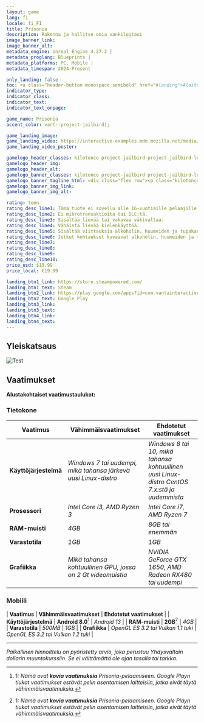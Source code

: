 ```yaml
---
layout: game
lang: fi
locale: fi_FI
title: Prisonia
description: Rakenna ja hallitse omia vankiloitasi
image_banner_link:
image_banner_alt:
metadata_engine: Unreal Engine 4.27.2 |
metadata_proglang: Blueprints |
metadata_platforms: PC, Mobile |
metadata_timespan: 2024-Present

only_landing: false
toc: <a class="header-button monospace semibold" href="#landing">Aloitussivu</a><br><a class="header-button monospace semibold" href="#yleiskatsaus">Yleiskatsaus</a><br><a class="header-button monospace semibold" href="#vaatimukset">Vaatimukset</a><br><a class="header-button monospace medium" href="#tietokone">Tietokone</a><br><a class="header-button monospace medium" href="#mobiili">Mobiili</a>
indicator_type:
indicator_class:
indicator_text:
indicator_text_onpage:

game_name: Prisonia
accent_color: var(--project-jailbird);

game_landing_image:
game_landing_video: https://interactive-examples.mdn.mozilla.net/media/cc0-videos/flower.webm
game_landing_video_poster:

gamelogo_header_classes: kilotonco project-jailbird project-jailbird-logo semibold rem3
gamelogo_header_img:
gamelogo_header_alt:
gamelogo_banner_classes: kilotonco project-jailbird project-jailbird-logo semibold rem10
gamelogo_banner_tagline_html: <div class="flex row"><p class="kilotonco regular rem2 lightgray">Rakenna ja hallitse omia&nbsp;</p><p class="kilotonco semibold rem2 white hover-oblique">vankiloitasi</p></div>
gamelogo_banner_img_link:
gamelogo_banner_img_alt:

rating: teen
rating_desc_line1: Tämä tuote ei sovellu alle 16-vuotiaille pelaajille.
rating_desc_line2: Ei mikrotransaktioita tai DLC:tä.
rating_desc_line3: Sisältää lievää tai vakavaa väkivaltaa.
rating_desc_line4: Vähäistä lievää kielenkäyttöä.
rating_desc_line5: Sisältää viittauksia alkoholin, huumeiden ja tupakan käyttöön.
rating_desc_line6: Jotkut kohtaukset kuvaavat alkoholin, huumeiden ja tupakan käyttöä.
rating_desc_line7: 
rating_desc_line8: 
rating_desc_line9: 
rating_desc_line10: 
price_usd: $19.99
price_local: €19.99

landing_btn1_link: https://store.steampowered.com/
landing_btn1_text: Steam
landing_btn2_link: https://play.google.com/apps?id=com.vantainteractive.jailbird
landing_btn2_text: Google Play
landing_btn3_link:
landing_btn3_text:
landing_btn4_link:
landing_btn4_text:
---
```


## Yleiskatsaus
![Test](https://i.ibb.co/XVL5jGY/VI-Branding-Typeface-Space-Mono.png "Test")

## Vaatimukset

**Alustakohtaiset vaatimustaulukot:**
### Tietokone

| **Vaatimus**      | **Vähimmäisvaatimukset** | **Ehdotetut vaatimukset** |
| -------------------- | ------------------------ | -------------------------- |
| **Käyttöjärjestelmä** | *Windows 7 tai uudempi, mikä tahansa järkevä uusi Linux-distro* | *Windows 8 tai 10, mikä tahansa kohtuullinen uusi Linux-distro CentOS 7.x:stä ja uudemmista* |
| **Prosessori**        | *Intel Core i3, AMD Ryzen 3* | *Intel Core i7, AMD Ryzen 7* |
| **RAM-muisti**       | *4GB*                    | *8GB tai enemmän*              |
| **Varastotila**    | *1GB*                    | *1GB*                      |
| **Grafiikka**         | *Mikä tahansa kohtuullinen GPU, jossa on 2 Gt videomuistia* | *NVIDIA GeForce GTX 1650, AMD Radeon RX480 tai uudempi* |

### Mobiili

| **Vaatimus** | **Vähimmäisvaatimukset** | **Ehdotetut vaatimukset** |
| **Käyttöjärjestelmä** | **Android 8.0**[^1] | *Android 13* |
| **RAM-muisti** | **2GB**[^1] | *4GB* |
| **Varastotila** | *500MB* | *1GB* |
| **Grafiikka** | *OpenGL ES 3.2 tai Vulkan 1.1 tuki* | *OpenGL ES 3.2 tai Vulkan 1.2 tuki* |

---
*Paikallinen hinnoittelu on pyöristetty arvio, joka perustuu Yhdysvaltain dollarin muuntokurssiin. Se ei välttämättä ole ajan tasalla tai tarkka.*

[^1]: 1: *Nämä ovat **kovia vaatimuksia** Prisonia-pelaamiseen. Google Playn tiukat vaatimukset estävät pelin asentamisen laitteisiin, jotka eivät täytä vähimmäisvaatimuksia.*
